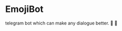 # EmojiBot
telegram bot which can make any dialogue better.
:full_moon_with_face:
:new_moon_with_face:
